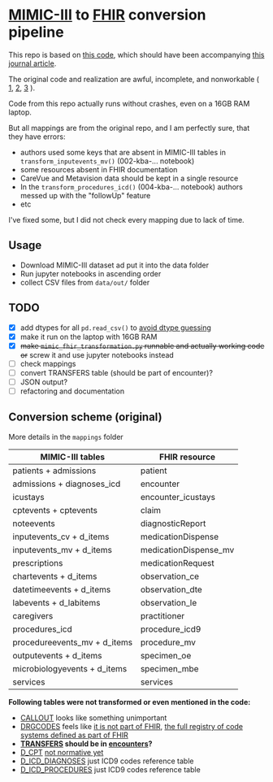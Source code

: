 # [MIMIC-III](https://mimic.physionet.org/about/mimic/) to [FHIR](https://www.hl7.org/fhir/) conversion pipeline

This repo is based on [this code](https://github.com/leopold-franz/MIMIC-III_FHIR_Transformation),
 which should have been accompanying [this journal article](https://arxiv.org/pdf/2006.16926.pdf).

The original code and realization are awful, incomplete, and nonworkable (
[1](https://github.com/leopold-franz/MIMIC-III_FHIR_Transformation/issues/1),
[2](https://github.com/leopold-franz/MIMIC-III_FHIR_Transformation/issues/2),
[3](https://github.com/leopold-franz/MIMIC-III_FHIR_Transformation/issues/3)
).

Code from this repo actually runs without crashes, even on a 16GB RAM laptop.

But all mappings are from the original repo, and I am perfectly sure, that they have errors:
+ authors used some keys that are absent in MIMIC-III tables in `transform_inputevents_mv()` (002-kba-... notebook)
+ some resources absent in FHIR documentation
+ CareVue and Metavision data should be kept in a single resource
+ In the `transform_procedures_icd()` (004-kba-... notebook) authors messed up with the "followUp" feature
+ etc

I've fixed some, but I did not check every mapping due to lack of time.

## Usage

+ Download MIMIC-III dataset ad put it into the data folder
+ Run jupyter notebooks in ascending order
+ collect CSV files from `data/out/` folder

## TODO

- [x] add dtypes for all `pd.read_csv()` to [avoid dtype guessing](https://stackoverflow.com/questions/24251219/pandas-read-csv-low-memory-and-dtype-options)
- [x] make it run on the laptop with 16GB RAM
- [x] ~~make `mimic_fhir_transformation.py` runnable and actually working code or~~ screw it and use jupyter notebooks instead
- [ ] check mappings
- [ ] convert TRANSFERS table (should be part of encounter)?
- [ ] JSON output?
- [ ] refactoring and documentation

## Conversion scheme (original)

More details in the `mappings` folder

| MIMIC-III tables             | FHIR resource         |
| ---------------------------- | --------------------- |
| patients + admissions        | patient               |
| admissions + diagnoses_icd   | encounter             |
| icustays                     | encounter_icustays    |
| cptevents + cptevents        | claim                 |
| noteevents                   | diagnosticReport      |
| inputevents_cv + d_items     | medicationDispense    |
| inputevents_mv + d_items     | medicationDispense_mv |
| prescriptions                | medicationRequest     |
| chartevents + d_items        | observation_ce        |
| datetimeevents + d_items     | observation_dte       |
| labevents + d_labitems       | observation_le        |
| caregivers                   | practitioner          |
| procedures_icd               | procedure_icd9        |
| procedureevents_mv + d_items | procedure_mv          |
| outputevents + d_items       | specimen_oe           |
| microbiologyevents + d_items | specimen_mbe          |
| services                     | services              |

**Following tables were not transformed or even mentioned in the code:**

- [CALLOUT](https://mimic.physionet.org/mimictables/callout/) looks like something unimportant
- [DRGCODES](https://mimic.physionet.org/mimictables/drgcodes/) feels like [it is not part of FHIR](https://www.hl7.org/fhir/codesystem-ex-diagnosisrelatedgroup.html), [the full registry of code systems defined as part of FHIR](https://www.hl7.org/fhir/terminologies-systems.html)
- **[TRANSFERS](https://mimic.physionet.org/mimictables/transfers/) should be in [encounters](https://www.hl7.org/fhir/encounter.html)?**
- [D_CPT](https://mimic.physionet.org/mimictables/d_cpt/) [not normative yet](https://www.hl7.org/fhir/cpt.html)
- [D_ICD_DIAGNOSES](https://mimic.physionet.org/mimictables/d_icd_diagnoses/) just ICD9 codes reference table
- [D_ICD_PROCEDURES](https://mimic.physionet.org/mimictables/d_icd_procedures/) just ICD9 codes reference table
